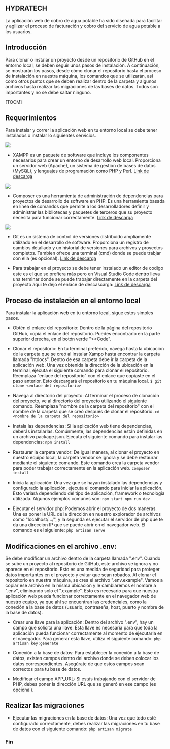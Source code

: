 ## HYDRATECH
La aplicación web de cobro de agua potable ha sido diseñada para facilitar y agilizar el proceso de facturación y cobro del servicio de agua potable a los usuarios.

## Introducción
Para clonar o instalar un proyecto desde un repositorio de GitHub en el entorno local, se deben seguir unos pasos de instalación. A continuación, se mostrarán los pasos, desde cómo clonar el repositorio hasta el proceso de instalación en nuestra máquina, los comandos que se utilizarán, así como otros puntos que se deben realizar dentro de la carpeta y algunos archivos hasta realizar las migraciones de las bases de datos. Todos son importantes y no se debe saltar ninguno.

[TOCM]

## Requerimientos
Para instalar y correr la aplicación web en tu entorno local se debe tener instalados o instalar lo siguientes servicios.

![](https://th.bing.com/th?q=Para+Que+Sirve+Xampp&w=120&h=120&c=1&rs=1&qlt=90&cb=1&dpr=1.3&pid=InlineBlock&mkt=es-MX&cc=MX&setlang=es&adlt=moderate&t=1&mw=247)
- XAMPP es un paquete de software que incluye los componentes necesarios para crear un entorno de desarrollo web local. Proporciona un servidor web (Apache), un sistema de gestión de bases de datos (MySQL), y lenguajes de programación como PHP y Perl. 
[Link de descarga](http://www.apachefriends.org/download.html)

![](https://th.bing.com/th/id/OIP.mFob_nJmwmMPrR4V7M9sAQHaJz?w=136&h=180&c=7&r=0&o=5&dpr=1.3&pid=1.7)
- Composer es una herramienta de administración de dependencias para proyectos de desarrollo de software en PHP. Es una herramienta basada en línea de comandos que permite a los desarrolladores definir y administrar las bibliotecas y paquetes de terceros que su proyecto necesita para funcionar correctamente.
[Link de descarga](http://getcomposer.org)

![](https://th.bing.com/th?q=Icono+Git&w=120&h=120&c=1&rs=1&qlt=90&cb=1&dpr=1.3&pid=InlineBlock&mkt=es-MX&cc=MX&setlang=es&adlt=moderate&t=1&mw=247)
- Git es un sistema de control de versiones distribuido ampliamente utilizado en el desarrollo de software. Proporciona un registro de cambios detallado y un historial de versiones para archivos y proyectos completos. Tambien ofrece una terminal (cmd) donde se puede trabjar con ella (es opcional).
[Link de descarga](http://git-scm.com)

- Para trabajar en el proyecto se debe tener instalado un editor de codigo este es el que se prefiera más pero en Visual Studio Code dentro lleva una terminar donde se puede trabajar directamente en la carpeta del proyecto aqui te dejo el enlace de descascarga:
[Link de descarga](http://code.visualstudio.com/Download)

## Proceso de instalación en el entorno local
Para instalar la aplicación web en tu entorno local, sigue estos simples pasos.

- Obtén el enlace del repositorio: Dentro de la página del repositorio GitHub, copia el enlace del repositorio. Puedes encontrarlo en la parte superior derecha, en el botón verde "<>Code".

- Clonar el repositorio: En tu terminal preferido, navega hasta la ubicación de la carpeta que se creó al instalar Xampp hasta encontrar la carpeta llamada "htdocs". Dentro de esa carpeta debe ir la carpeta de la aplicación web. Una vez obtenida la dirección de la ubicación en la terminal, ejecuta el siguiente comando para clonar el repositorio. Reemplaza "enlace del repositorio" con el enlace que copiaste en el paso anterior. Esto descargará el repositorio en tu máquina local.
`$ git clone <enlace del repositorio>`

- Navega al directorio del proyecto: Al terminar el proceso de clonación del proyecto, ve al directorio del proyecto utilizando el siguiente comando. Reemplaza "nombre de la carpeta del repositorio" con el nombre de la carpeta que se creó después de clonar el repositorio.
`cd <nombre de la carpeta del repositorio>`

- Instala las dependencias: Si la aplicación web tiene dependencias, deberás instalarlas. Comúnmente, las dependencias están definidas en un archivo package.json. Ejecuta el siguiente comando para instalar las dependencias:
`npm install`

- Restaurar la carpeta vendor: De igual manera, al clonar el proyecto en nuestro equipo local, la carpeta vendor se ignora y se debe restaurar mediante el siguiente comando. Este comando crea la carpeta vendor para poder trabajar correctamente en la aplicación web.
`composer install`

- Inicia la aplicación: Una vez que se hayan instalado las dependencias y configurado la aplicación, ejecuta el comando para iniciar la aplicación. Esto variará dependiendo del tipo de aplicación, framework o tecnología utilizada. Algunos ejemplos comunes son:
`npm start npm run dev`

- Ejecutar el servidor php: Podemos abrir el proyecto de dos maneras. Una es poner la URL de la dirección en nuestro explorador de archivos como "localhost/.../", y la segunda es ejecutar el servidor de php que te da una dirección IP que se puede abrir en el navegador web. El comando es el siguiente:
`php artisan serve`

## Modificaciones en el archivo .env:
Se debe modificar un archivo dentro de la carpeta llamada ".env". Cuando se sube un proyecto al repositorio de GitHub, este archivo se ignora y no aparece en el repositorio. Esto es una medida de seguridad para proteger datos importantes en el proyecto y evitar que sean robados. Al clonar el repositorio en nuestra máquina, se crea el archivo ".env.example". Vamos a copiar ese archivo en la misma ubicación y le cambiaremos el nombre a ".env", eliminando solo el ".example". Esto es necesario para que nuestra aplicación web pueda funcionar correctamente en el navegador web de nuestro equipo, ya que ahí se encuentran las credenciales, como la conexión a la base de datos (usuario, contraseña, host, puerto y nombre de la base de datos).

- Crear una llave para la aplicación: Dentro del archivo ".env", hay un campo que solicita una llave. Esta llave es necesaria para que toda la aplicación pueda funcionar correctamente al momento de ejecutarla en el navegador. Para generar esta llave, utiliza el siguiente comando:
`php artisan key:generate`

- Conexión a la base de datos: Para establecer la conexión a la base de datos, existen campos dentro del archivo donde se deben colocar los datos correspondientes. Asegúrate de que estos campos sean correctos para tu base de datos.

- Modificar el campo APP_URL: Si estás trabajando con el servidor de PHP, debes poner la dirección URL que se generó en ese campo (es opcional).

## Realizar las migraciones
- Ejecutar las migraciones en la base de datos: Una vez que todo esté configurado correctamente, debes realizar las migraciones en tu base de datos con el siguiente comando:
`php artisan migrate`

### Fin
